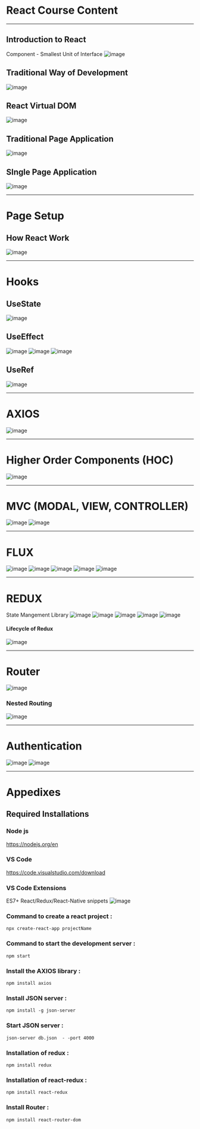 # React Course Content

---

## Introduction to React 
Component - Smallest Unit of Interface
![image](https://github.com/AlanTeeWeiLoon/React-Course-Content/assets/104622787/fa82e43c-6722-452a-807d-b4a2a2d4b61c)

## Traditional Way of Development
![image](https://github.com/AlanTeeWeiLoon/React-Course-Content/assets/104622787/371676a2-33d8-41b0-ba37-b5efdb73fd0c)

## React Virtual DOM 
![image](https://github.com/AlanTeeWeiLoon/React-Course-Content/assets/104622787/5c032f71-38e2-4298-be06-c0e3ad9dfcee)

## Traditional Page Application
![image](https://github.com/AlanTeeWeiLoon/React-Course-Content/assets/104622787/a7d937dc-aad0-42ba-af46-b66a8838da84)

## SIngle Page Application
![image](https://github.com/AlanTeeWeiLoon/React-Course-Content/assets/104622787/447d836a-4333-47cb-ba45-8190ce9591c3)

---

# Page Setup

## How React Work
![image](https://github.com/AlanTeeWeiLoon/React-Course-Content/assets/104622787/d4c370a7-2975-4393-838d-fe71f85b6153)

---

# Hooks

## UseState
![image](https://github.com/AlanTeeWeiLoon/React-Course-Content/assets/104622787/78373073-0ae6-417f-80ce-900c5a7e49ff)

## UseEffect
![image](https://github.com/AlanTeeWeiLoon/React-Course-Content/assets/104622787/658586d6-828f-4955-94f7-0d74afeb3678)
![image](https://github.com/AlanTeeWeiLoon/React-Course-Content/assets/104622787/d26ee541-d9bf-4890-b06b-3a3b39e47f6f)
![image](https://github.com/AlanTeeWeiLoon/React-Course-Content/assets/104622787/a5c6d5e3-851c-40e5-a9c6-bbf8adf41c8b)

## UseRef
![image](https://github.com/AlanTeeWeiLoon/React-Course-Content/assets/104622787/2db1e036-d426-43f7-b65a-7327eace94eb)

---

# AXIOS
![image](https://github.com/AlanTeeWeiLoon/React-Course-Content/assets/104622787/faecd7f5-0001-4988-b430-280c5ba4c2ec)

---

# Higher Order Components (HOC)
![image](https://github.com/AlanTeeWeiLoon/React-Course-Content/assets/104622787/4f5049f9-afb7-4b90-ab17-38cad74b0465)

---

# MVC (MODAL, VIEW, CONTROLLER)
![image](https://github.com/AlanTeeWeiLoon/React-Course-Content/assets/104622787/c43f9e4e-c072-41d3-b10d-bb1cfa2b2583)
![image](https://github.com/AlanTeeWeiLoon/React-Course-Content/assets/104622787/b0aa4bad-0c44-48f7-8c8d-8f1a7b93bd1e)


---

# FLUX
![image](https://github.com/AlanTeeWeiLoon/React-Course-Content/assets/104622787/fd54d6cc-3a9b-4020-8378-6366d1ed5125)
![image](https://github.com/AlanTeeWeiLoon/React-Course-Content/assets/104622787/8fe69d57-477f-42e2-860a-15783b345fb5)
![image](https://github.com/AlanTeeWeiLoon/React-Course-Content/assets/104622787/609921ba-79ca-400b-8f42-51548c4a107e)
![image](https://github.com/AlanTeeWeiLoon/React-Course-Content/assets/104622787/6e00835e-4245-45c9-ae99-fd8327fd743f)
![image](https://github.com/AlanTeeWeiLoon/React-Course-Content/assets/104622787/bf34b382-e714-476d-8491-a66eb6c25086)

---

# REDUX
State Mangement Library
![image](https://github.com/AlanTeeWeiLoon/React-Course-Content/assets/104622787/72488795-976b-4dfb-9d78-b68955398456)
![image](https://github.com/AlanTeeWeiLoon/React-Course-Content/assets/104622787/06596943-4aab-4346-8282-7366a1357f3f)
![image](https://github.com/AlanTeeWeiLoon/React-Course-Content/assets/104622787/5a5e5932-ab09-40b9-bc79-8dad59a3e80b)
![image](https://github.com/AlanTeeWeiLoon/React-Course-Content/assets/104622787/ad6e6cf3-6159-4083-aba1-87069307b1cc)
![image](https://github.com/AlanTeeWeiLoon/React-Course-Content/assets/104622787/214f8e15-e692-43cf-93a7-0f2c0b1692ee)

#### Lifecycle of Redux 
![image](https://github.com/AlanTeeWeiLoon/React-Course-Content/assets/104622787/8ab4d8a4-c6cc-4791-8c77-6b6fa2c5eca1)

---

# Router
![image](https://github.com/AlanTeeWeiLoon/React-Course-Content/assets/104622787/08567fa7-7326-401f-98cd-1581f0f2402f)

### Nested Routing
![image](https://github.com/AlanTeeWeiLoon/React-Course-Content/assets/104622787/912fc314-e638-4210-a5ef-cc47f06e0813)

---

# Authentication
![image](https://github.com/AlanTeeWeiLoon/React-Course-Content/assets/104622787/c212468e-5999-4027-9996-2877939b6362)
![image](https://github.com/AlanTeeWeiLoon/React-Course-Content/assets/104622787/c6fbee6e-18d4-4e7b-bfb5-7e22566f0fcb)

---



# Appedixes
## Required Installations 

### Node js
https://nodejs.org/en

### VS Code
https://code.visualstudio.com/download

### VS Code Extensions
ES7+ React/Redux/React-Native snippets
![image](https://github.com/AlanTeeWeiLoon/React-Course-Content/assets/104622787/4fc57f61-351a-460a-942c-78f0d56a5008)


### Command to create a react project : 
`npx create-react-app projectName`

### Command to start the development server : 
`npm start`

### Install the AXIOS library : 
`npm install axios` 

### Install JSON server :
`npm install -g json-server`

### Start JSON server :
`json-server db.json  - -port 4000`

### Installation of redux :
`npm install redux`

### Installation of react-redux :
`npm install react-redux`

### Install Router : 
`npm install react-router-dom`





